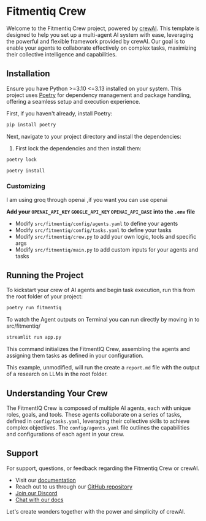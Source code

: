 # Fitmentiq Crew

Welcome to the Fitmentiq Crew project, powered by [crewAI](https://crewai.com). This template is designed to help you set up a multi-agent AI system with ease, leveraging the powerful and flexible framework provided by crewAI. Our goal is to enable your agents to collaborate effectively on complex tasks, maximizing their collective intelligence and capabilities.

## Installation

Ensure you have Python >=3.10 <=3.13 installed on your system. This project uses [Poetry](https://python-poetry.org/) for dependency management and package handling, offering a seamless setup and execution experience.

First, if you haven't already, install Poetry:

```bash
pip install poetry
```

Next, navigate to your project directory and install the dependencies:

1. First lock the dependencies and then install them:
```bash
poetry lock
```
```bash
poetry install
```
### Customizing
I am using groq through openai ,if you want you can use openai 

**Add your `OPENAI_API_KEY`  `GOOGLE_API_KEY`  `OPENAI_API_BASE` into the `.env` file**

- Modify `src/fitmentiq/config/agents.yaml` to define your agents
- Modify `src/fitmentiq/config/tasks.yaml` to define your tasks
- Modify `src/fitmentiq/crew.py` to add your own logic, tools and specific args
- Modify `src/fitmentiq/main.py` to add custom inputs for your agents and tasks

## Running the Project

To kickstart your crew of AI agents and begin task execution, run this from the root folder of your project:

```bash
poetry run fitmentiq
```
To watch the Agent outputs on Terminal you can run directly by moving in to src/fitmentiq/

```bash
streamlit run app.py
```
This command initializes the FitmentIQ Crew, assembling the agents and assigning them tasks as defined in your configuration.

This example, unmodified, will run the create a `report.md` file with the output of a research on LLMs in the root folder.

## Understanding Your Crew

The FitmentIQ Crew is composed of multiple AI agents, each with unique roles, goals, and tools. These agents collaborate on a series of tasks, defined in `config/tasks.yaml`, leveraging their collective skills to achieve complex objectives. The `config/agents.yaml` file outlines the capabilities and configurations of each agent in your crew.

## Support

For support, questions, or feedback regarding the Fitmentiq Crew or crewAI.
- Visit our [documentation](https://docs.crewai.com)
- Reach out to us through our [GitHub repository](https://github.com/joaomdmoura/crewai)
- [Join our Discord](https://discord.com/invite/X4JWnZnxPb)
- [Chat with our docs](https://chatg.pt/DWjSBZn)

Let's create wonders together with the power and simplicity of crewAI.
